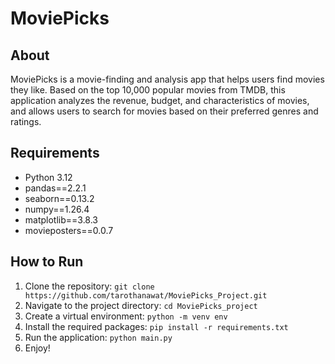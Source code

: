 # MoviePicks

## About
MoviePicks is a movie-finding and analysis app that helps users find movies they like. Based on the top 10,000 popular movies from TMDB, this application analyzes the revenue, budget, and characteristics of movies, and allows users to search for movies based on their preferred genres and ratings.

## Requirements
- Python 3.12
- pandas==2.2.1
- seaborn==0.13.2
- numpy==1.26.4
- matplotlib==3.8.3
- movieposters==0.0.7

## How to Run
1. Clone the repository: `git clone https://github.com/tarothanawat/MoviePicks_Project.git`
2. Navigate to the project directory: `cd MoviePicks_project`
3. Create a virtual environment: `python -m venv env`
4. Install the required packages: `pip install -r requirements.txt`
5. Run the application: `python main.py`
6. Enjoy!
